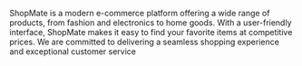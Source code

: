 ShopMate is a modern e-commerce platform offering a wide range of products, from fashion and electronics to home goods. With a user-friendly interface, ShopMate makes it easy to find your favorite items at competitive prices. We are committed to delivering a seamless shopping experience and exceptional customer service
